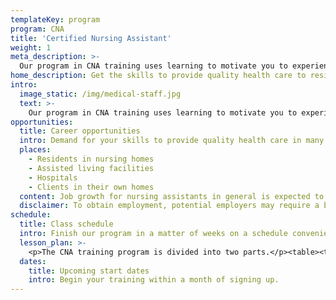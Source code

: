 ```yaml
---
templateKey: program
program: CNA
title: 'Certified Nursing Assistant'
weight: 1
meta_description: >-
  Our program in CNA training uses learning to motivate you to experience personal growth and success. Our mission is to certify students who are prepared to provide the highest quality care to patients, and outstanding service to employers.
home_description: Get the skills to provide quality health care to residents in nursing homes, assisted living facilities, hospitals, or clients in their own homes.
intro:
  image_static: /img/medical-staff.jpg
  text: >-
    Our program in CNA training uses learning to motivate you to experience personal growth and success. Our mission is to certify students who are prepared to provide the highest quality care to patients, and outstanding service to employers.
opportunities:
  title: Career opportunities
  intro: Demand for your skills to provide quality health care in many situations.
  places:
    - Residents in nursing homes
    - Assisted living facilities
    - Hospitals
    - Clients in their own homes
  content: Job growth for nursing assistants in general is expected to be at a rate of 21% and is expected to create 312,200 new jobs over the 2012-2022 decade according to the U.S. Bureau of Labor Statistics.
  disclaimer: To obtain employment, potential employers may require a background check, driving record check, and/or drug testing.
schedule:
  title: Class schedule
  intro: Finish our program in a matter of weeks on a schedule convenient to you.
  lesson_plan: >-
    <p>The CNA training program is divided into two parts.</p><table><tbody><tr><td>Classroom</td><td>64 hours</td></tr><tr><td>Clinical<sup>*</sup></td><td>46 hours</td></tr></tbody><tfoot><tr><td></td><td>110 total instructional hours</td></tr></tfoot></table><p><sup>*</sup>Clinical hours include work in a lab and at a designated clinical facility.</p>
  dates:
    title: Upcoming start dates
    intro: Begin your training within a month of signing up.
---
```

